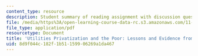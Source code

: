 ```yaml
---
content_type: resource
description: Student summary of reading assignment with discussion questions.
file: /media/https%3A/open-learning-course-data-rc.s3.amazonaws.com/11-487-urban-public-finance-in-developing-countries-fall-2004/8d9f044c182f1b51159906269a1da467_sess2324summary.pdf
file_type: application/pdf
resourcetype: Document
title: 'Utilities Privatization and the Poor: Lessons and Evidence from Latin America'
uid: 8d9f044c-182f-1b51-1599-06269a1da467
---
```

